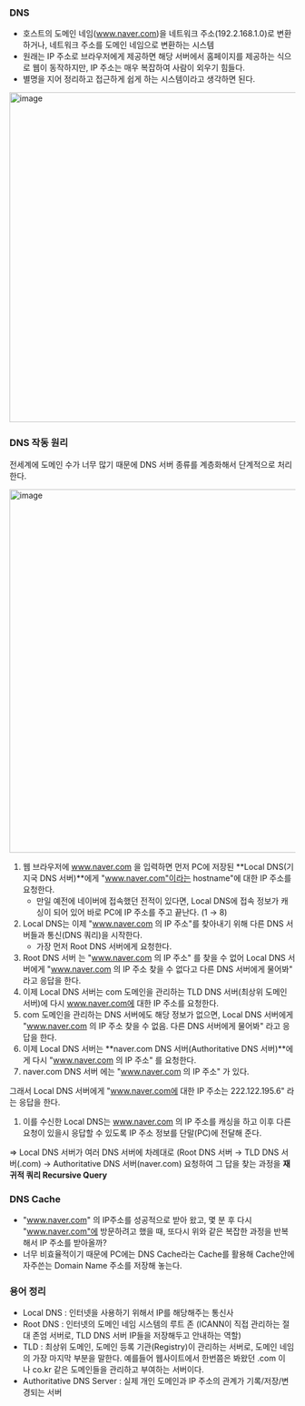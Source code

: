 ### DNS

- 호스트의 도메인 네임(www.naver.com)을 네트워크 주소(192.2.168.1.0)로 변환하거나, 네트워크 주소를 도메인 네임으로 변환하는 시스템
- 원래는 IP 주소로 브라우저에게 제공하면 해당 서버에서 홈페이지를 제공하는 식으로 웹이 동작하지만, IP 주소는 매우 복잡하여 사람이 외우기 힘들다.
- 별명을 지어 정리하고 접근하게 쉽게 하는 시스템이라고 생각하면 된다.

<img width="580" alt="image" src="https://github.com/SoftwareMaestro-Backend-Study/cs-study/assets/71378475/90f2a8b2-6574-4c38-a306-68b8c82d5550">


### DNS 작동 원리

전세계에 도메인 수가 너무 많기 때문에 DNS 서버 종류를 계층화해서 단계적으로 처리한다.

<img width="639" alt="image" src="https://github.com/SoftwareMaestro-Backend-Study/cs-study/assets/71378475/e4acbb5f-3cdd-4665-babe-3363190f7ebe">

1. 웹 브라우저에 www.naver.com 을 입력하면 먼저 PC에 저장된 **Local DNS(기지국 DNS 서버)**에게 "www.naver.com"이라는 hostname"에 대한 IP 주소를 요청한다.
    - 만일 예전에 네이버에 접속했던 전적이 있다면, Local DNS에 접속 정보가 캐싱이 되어 있어 바로 PC에 IP 주소를 주고 끝난다. (1 → 8)
2. Local DNS는 이제 "www.naver.com 의 IP 주소"를 찾아내기 위해 다른 DNS 서버들과 통신(DNS 쿼리)을 시작한다.
    - 가장 먼저 Root DNS 서버에게 요청한다.
3. Root DNS 서버 는 "www.naver.com 의 IP 주소" 를 찾을 수 없어 Local DNS 서버에게 "www.naver.com 의 IP 주소 찾을 수 없다고 다른 DNS 서버에게 물어봐" 라고 응답을 한다.
4. 이제 Local DNS 서버는 com 도메인을 관리하는 TLD DNS 서버(최상위 도메인 서버)에 다시 www.naver.com에 대한 IP 주소를 요청한다.
5. com 도메인을 관리하는 DNS 서버에도 해당 정보가 없으면, Local DNS 서버에게 "www.naver.com 의 IP 주소 찾을 수 없음. 다른 DNS 서버에게 물어봐" 라고 응답을 한다.
6. 이제 Local DNS 서버는 **naver.com DNS 서버(Authoritative DNS 서버)**에게 다시 "www.naver.com 의 IP 주소" 를 요청한다.
7. naver.com DNS 서버 에는 "www.naver.com 의 IP 주소" 가 있다.

그래서 Local DNS 서버에게 "www.naver.com에 대한 IP 주소는 222.122.195.6" 라는 응답을 한다.

1. 이를 수신한 Local DNS는 www.naver.com 의 IP 주소를 캐싱을 하고 이후 다른 요청이 있을시 응답할 수 있도록 IP 주소 정보를 단말(PC)에 전달해 준다.

⇒ Local DNS 서버가 여러 DNS 서버에 차례대로 (Root DNS 서버 → TLD DNS 서버(.com) → Authoritative DNS 서버(naver.com) 요청하여 그 답을 찾는 과정을 **재귀적 쿼리 Recursive Query**

### DNS Cache

- "www.naver.com" 의 IP주소를 성공적으로 받아 왔고, 몇 분 후 다시 "www.naver.com"에 방문하려고 했을 때, 또다시 위와 같은 복잡한 과정을 반복해서 IP 주소를 받아올까?
- 너무 비효율적이기 때문에 PC에는 DNS Cache라는 Cache를 활용해 Cache안에 자주쓴는 Domain Name 주소를 저장해 놓는다.

### 용어 정리

- Local DNS : 인터넷을 사용하기 위해서 IP를 해당해주는 통신사
- Root DNS : 인터넷의 도메인 네임 시스템의 루트 존 (ICANN이 직접 관리하는 절대 존엄 서버로, TLD DNS 서버 IP들을 저장해두고 안내하는 역할)
- TLD : 최상위 도메인, 도메인 등록 기관(Registry)이 관리하는 서버로, 도메인 네임의 가장 마지막 부분을 말한다. 예를들어 웹사이트에서 한번쯤은 봐왔던 .com 이나 co.kr 같은 도메인들을 관리하고 부여하는 서버이다.
- Authoritative DNS Server : 실제 개인 도메인과 IP 주소의 관계가 기록/저장/변경되는 서버

